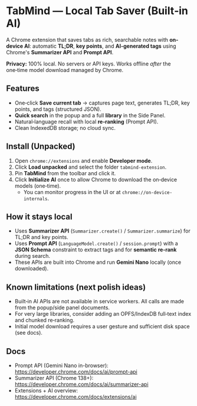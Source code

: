 # TabMind — Local Tab Saver (Built‑in AI)

A Chrome extension that saves tabs as rich, searchable notes with **on-device AI**: automatic **TL;DR**, **key points**, and **AI-generated tags** using Chrome's **Summarizer API** and **Prompt API**.

**Privacy:** 100% local. No servers or API keys. Works offline *after* the one‑time model download managed by Chrome.

## Features
- One‑click **Save current tab** → captures page text, generates TL;DR, key points, and tags (structured JSON).
- **Quick search** in the popup and a full **library** in the Side Panel.
- Natural‑language recall with local **re‑ranking** (Prompt API).
- Clean IndexedDB storage; no cloud sync.

## Install (Unpacked)
1. Open `chrome://extensions` and enable **Developer mode**.
2. Click **Load unpacked** and select the folder `tabmind-extension`.
3. Pin **TabMind** from the toolbar and click it.
4. Click **Initialize AI** once to allow Chrome to download the on‑device models (one‑time).
   - You can monitor progress in the UI or at `chrome://on-device-internals`.

## How it stays local
- Uses **Summarizer API** (`Summarizer.create()` / `Summarizer.summarize`) for TL;DR and key points.
- Uses **Prompt API** (`LanguageModel.create()` / `session.prompt`) with a **JSON Schema** constraint to extract tags and for **semantic re‑rank** during search.
- These APIs are built into Chrome and run **Gemini Nano** locally (once downloaded).

## Known limitations (next polish ideas)
- Built‑in AI APIs are not available in service workers. All calls are made from the popup/side panel documents.
- For very large libraries, consider adding an OPFS/IndexDB full‑text index and chunked re‑ranking.
- Initial model download requires a user gesture and sufficient disk space (see docs).

## Docs
- Prompt API (Gemini Nano in-browser): https://developer.chrome.com/docs/ai/prompt-api
- Summarizer API (Chrome 138+): https://developer.chrome.com/docs/ai/summarizer-api
- Extensions + AI overview: https://developer.chrome.com/docs/extensions/ai
